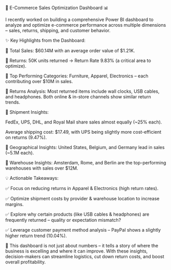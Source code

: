 🚀 E-Commerce Sales Optimization Dashboard 📊

I recently worked on building a comprehensive Power BI dashboard to analyze and optimize e-commerce performance across multiple dimensions – sales, returns, shipping, and customer behavior.

✨ Key Highlights from the Dashboard:

 🔹 Total Sales: $60.14M with an average order value of $1.21K.

 🔹 Returns: 50K units returned → Return Rate 9.83% (a critical area to optimize).

 🔹 Top Performing Categories: Furniture, Apparel, Electronics – each contributing over $10M in sales.

 🔹 Returns Analysis: Most returned items include wall clocks, USB cables, and headphones. Both online & in-store channels show similar return trends.

 🔹 Shipment Insights:

FedEx, UPS, DHL, and Royal Mail share sales almost equally (~25% each).

Average shipping cost: $17.49, with UPS being slightly more cost-efficient on returns (9.47%).

 🔹 Geographical Insights: United States, Belgium, and Germany lead in sales (~5.1M each).

 🔹 Warehouse Insights: Amsterdam, Rome, and Berlin are the top-performing warehouses with sales over $12M.

💡 Actionable Takeaways:

 ✅ Focus on reducing returns in Apparel & Electronics (high return rates).

 ✅ Optimize shipment costs by provider & warehouse location to increase margins.

 ✅ Explore why certain products (like USB cables & headphones) are frequently returned – quality or expectation mismatch?

 ✅ Leverage customer payment method analysis – PayPal shows a slightly higher return trend (10.04%).

📌 This dashboard is not just about numbers – it tells a story of where the business is excelling and where it can improve. With these insights, decision-makers can streamline logistics, cut down return costs, and boost overall profitability.
